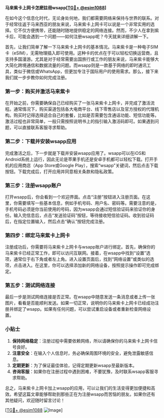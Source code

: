 **马来紫卡上网卡怎麽註冊wsapp[[TG💪+ @esim1088](https://t.me/s/esim1088)]**

在如今这个信息化时代，无论身处何地，我们都需要网络来保持与世界的联系。对于经常往返于马来西亚的朋友来说，马来紫卡上网卡可以说是一个非常实用的选择。它不仅方便携带，还能随时随地提供稳定的网络连接。然而，不少人在拿到紫卡后，可能会遇到一个问题——如何注册wsapp呢？今天就来详细讲解一下。

首先，让我们简单了解一下马来紫卡上网卡的基本情况。马来紫卡是一种电子SIM卡（eSIM），无需物理插入即可使用。这种卡的优点在于可以轻松切换运营商，且支持多国漫游。尤其是对于经常需要出国旅行或工作的朋友来说，马来紫卡能够大大简化跨境通信和数据流量的问题。而wsapp则是一款基于网络的即时通讯工具，类似于微信或WhatsApp，但更加专注于国际用户的使用需求。那么，接下来我们就一步步教你如何完成注册。

### 第一步：购买并激活马来紫卡

在开始之前，你需要确保自己已经购买了一张马来紫卡上网卡，并完成了激活流程。通常情况下，购买渠道包括各大电商平台、线下零售店以及官方授权的代理机构。购买时记得选择适合自己的套餐，比如是否需要包含通话功能、短信功能等。激活过程也非常简单，一般只需按照说明书上的指引输入激活码即可。如果遇到问题，可以直接联系客服寻求帮助。

### 第二步：下载并安装wsapp应用

完成激活之后，下一步就是下载并安装wsapp应用了。wsapp可以在iOS和Android系统上运行，因此无论是苹果手机还是安卓手机都可以轻松下载。打开手机的应用商店（App Store或Google Play），搜索“wsapp”关键词，然后点击下载按钮。下载完成后，打开应用并同意相关条款和隐私政策。

### 第三步：注册wsapp账户

打开wsapp后，你会看到一个欢迎界面。点击“注册”按钮进入注册页面。在这里，你需要填写一些基本信息，例如手机号码、用户名、密码等。需要注意的是，手机号码必须是你当前使用的号码，因为wsapp会通过短信验证码来验证你的身份。输入完信息后，点击“发送验证码”按钮，等待接收短信验证码。收到验证码后，在指定位置输入，然后点击“确认”按钮完成注册。

### 第四步：绑定马来紫卡上网卡

注册成功后，你需要将马来紫卡上网卡与wsapp账户进行绑定。首先，确保你的马来紫卡已经正常工作，即可以访问互联网。接着，在wsapp中找到“设置”选项，通常位于右下角或者左上角。进入设置页面后，找到“网络设置”或类似的选项，点击进入。在这里，你可以选择添加新的网络设备，按照提示操作即可完成绑定。

### 第五步：测试网络连接

最后一步是测试网络连接是否正常。在wsapp中随意发送一条消息或者上传一张图片，看看是否能顺利发送。如果一切正常，说明你的马来紫卡上网卡已经成功注册并绑定了wsapp。如果有任何问题，可以尝试重启设备或者重新检查网络设置。

### 小贴士

1. **保持网络稳定**：注册过程中需要依赖网络，所以请确保你的马来紫卡上网卡信号良好。
2. **注意安全**：在输入个人信息时，务必确保周围环境的安全，避免泄露敏感信息。
3. **定期更新**：为了保证最佳体验，记得定期更新wsapp至最新版本。
4. **咨询客服**：如果你在注册过程中遇到困难，不要犹豫，及时联系wsapp客服寻求帮助。

总之，马来紫卡上网卡加上wsapp的应用，可以让我们的生活变得更加便捷和高效。希望这篇文章能够帮助到那些正在为注册wsapp而苦恼的朋友。如果你还有其他疑问，欢迎随时留言讨论！

[[TG💪+ @esim1088](https://t.me/s/esim1088) ![Image](https://i.postimg.cc/4NQfJmqS/Snipaste-2025-05-13-00-14-12.png)]
